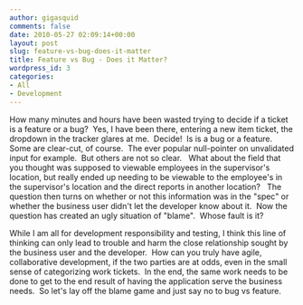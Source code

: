 ```yaml
---
author: gigasquid
comments: false
date: 2010-05-27 02:09:14+00:00
layout: post
slug: feature-vs-bug-does-it-matter
title: Feature vs Bug - Does it Matter?
wordpress_id: 3
categories:
- All
- Development
---
```


How many minutes and hours have been wasted trying to decide if a ticket is a feature or a bug?  Yes, I have been there, entering a new item ticket, the dropdown in the tracker glares at me.  Decide!  Is is a bug or a feature.  Some are clear-cut, of course.  The ever popular null-pointer on unvalidated input for example.  But others are not so clear.   What about the field that you thought was supposed to viewable employees in the supervisor's location, but really ended up needing to be viewable to the employee's in the supervisor's location and the direct reports in another location?   The question then turns on whether or not this information was in the "spec" or whether the business user didn't let the developer know about it.  Now the question has created an ugly situation of "blame".  Whose fault is it?

While I am all for development responsibility and testing, I think this line of thinking can only lead to trouble and harm the close relationship sought by the business user and the developer.  How can you truly have agile, collaborative development, if the two parties are at odds, even in the small sense of categorizing work tickets.  In the end, the same work needs to be done to get to the end result of having the application serve the business needs.  So let's lay off the blame game and just say no to bug vs feature.
